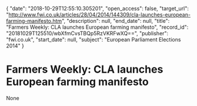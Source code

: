 {
  "date": "2018-10-29T12:55:10.305201", 
  "open_access": false, 
  "target_url": "http://www.fwi.co.uk/articles/28/04/2014/144309/cla-launches-european-farming-manifesto.htm", 
  "description": null, 
  "end_date": null, 
  "title": "Farmers Weekly: CLA launches European farming manifesto", 
  "record_id": "20181029T125510/wbXfmCvsTBQp5RzVKRFwXQ==", 
  "publisher": "fwi.co.uk", 
  "start_date": null, 
  "subject": "European Parliament Elections 2014"
}

# Farmers Weekly: CLA launches European farming manifesto

None